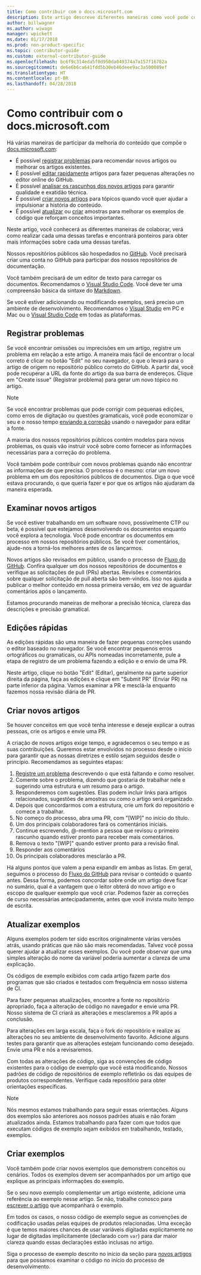 ```yaml
---
title: Como contribuir com o docs.microsoft.com
description: Este artigo descreve diferentes maneiras como você pode contribuir com conteúdo para o docs.microsoft.com.
author: billwagner
ms.author: wiwagn
manager: wpickett
ms.date: 01/17/2018
ms.prod: non-product-specific
ms.topic: contributor-guide
ms.custom: external-contributor-guide
ms.openlocfilehash: bc6f9c314eda5f0d950da049374a7a157f16782a
ms.sourcegitcommit: de6e6b6ca641fdd5b30eb46deee9ac3a500089ef
ms.translationtype: HT
ms.contentlocale: pt-BR
ms.lasthandoff: 04/28/2018
---
```

# <a name="how-to-contribute-to-docsmicrosoftcom"></a>Como contribuir com o docs.microsoft.com

Há várias maneiras de participar da melhoria do conteúdo que compõe o [docs.microsoft.com](https://docs.microsoft.com):

- É possível [registrar problemas](#create-issues) para recomendar novos artigos ou melhorar os artigos existentes.
- É possível [editar rapidamente](#quick-edits) artigos para fazer pequenas alterações no editor online do GitHub.
- É possível [analisar os rascunhos dos novos artigos](#review-new-articles) para garantir qualidade e exatidão técnica.
- É possível [criar novos artigos](#create-new-articles) para tópicos quando você quer ajudar a impulsionar a história do conteúdo.
- É possível [atualizar](#update-samples) ou [criar](#create-samples) amostras para melhorar os exemplos de código que reforçam conceitos importantes.

Neste artigo, você conhecerá as diferentes maneiras de colaborar, verá como realizar cada uma dessas tarefas e encontrará ponteiros para obter mais informações sobre cada uma dessas tarefas.

Nossos repositórios públicos são hospedados no [GitHub](https://wwww.GitHub.com).  Você precisará criar uma conta no GitHub para participar dos nossos repositórios de documentação.

Você também precisará de um editor de texto para carregar os documentos. Recomendamos o [Visual Studio Code](https://www.visualstudio.com/code). Você deve ter uma compreensão básica da sintaxe do [Markdown](https://daringfireball.net/projects/markdown/syntax).

Se você estiver adicionando ou modificando exemplos, será preciso um ambiente de desenvolvimento. Recomendamos o [Visual Studio](https://www.visualstudio.com) em PC e Mac ou o [Visual Studio Code](https://www.visualstudio.com/code) em todas as plataformas.

## <a name="create-issues"></a>Registrar problemas

Se você encontrar omissões ou imprecisões em um artigo, registre um problema em relação a este artigo. A maneira mais fácil de encontrar o local correto é clicar no botão "Edit" no seu navegador, o que o levará para o artigo de origem no repositório público correto do GitHub. A partir daí, você pode recuperar a URL da fonte do artigo da sua barra de endereços. Clique em "Create issue" (Registrar problema) para gerar um novo tópico no artigo.

> [!NOTE]
> Se você encontrar problemas que pode corrigir com pequenas edições, como erros de digitação ou questões gramaticais, você pode economizar o seu e o nosso tempo [enviando a correção](#quick-edits) usando o navegador para editar a fonte.

A maioria dos nossos repositórios públicos contém modelos para novos problemas, os quais vão instruir você sobre como fornecer as informações necessárias para a correção do problema.

Você também pode contribuir com novos problemas quando não encontrar as informações de que precisa. O processo é o mesmo: criar um novo problema em um dos repositórios públicos de documentos. Diga o que você estava procurando, o que queria fazer e por que os artigos não ajudaram da maneira esperada.

## <a name="review-new-articles"></a>Examinar novos artigos

Se você estiver trabalhando em um software novo, possivelmente CTP ou beta, é possível que estejamos desenvolvendo os documentos enquanto você explora a tecnologia. Você pode encontrar os documentos em processo em nossos repositórios públicos. Se você tiver comentários, ajude-nos a torná-los melhores antes de os lançarmos.

Novos artigos são revisados em público, usando o processo de [Fluxo do GitHub](https://guides.github.com/introduction/flow/). Confira qualquer um dos nossos repositórios de documentos e verifique as solicitações de pull (PRs) abertas. Revisões e comentários sobre qualquer solicitação de pull aberta são bem-vindos. Isso nos ajuda a publicar o melhor conteúdo em nossa primeira versão, em vez de aguardar comentários após o lançamento.

Estamos procurando maneiras de melhorar a precisão técnica, clareza das descrições e precisão gramatical.

## <a name="quick-edits"></a>Edições rápidas

As edições rápidas são uma maneira de fazer pequenas correções usando o editor baseado no navegador. Se você encontrar pequenos erros ortográficos ou gramaticais, ou APIs nomeadas incorretamente, pule a etapa de registro de um problema fazendo a edição e o envio de uma PR.

Neste artigo, clique no botão "Edit" (Editar), geralmente na parte superior direita da página, faça as edições e clique em "Submit PR" (Enviar PR) na parte inferior da página. Vamos examinar a PR e mesclá-la enquanto fazemos nossa revisão diária de PR.

## <a name="create-new-articles"></a>Criar novos artigos

Se houver conceitos em que você tenha interesse e deseje explicar a outras pessoas, crie os artigos e envie uma PR.

A criação de novos artigos exige tempo, e agradecemos o seu tempo e as suas contribuições. Queremos estar envolvidos no processo desde o início para garantir que as nossas diretrizes e estilo sejam seguidos desde o princípio. Recomendamos as seguintes etapas:

1. [Registre um problema](#create-issues) descrevendo o que está faltando e como resolver.
1. Comente sobre o problema, dizendo que gostaria de trabalhar nele e sugerindo uma estrutura e um resumo para o artigo.
1. Responderemos com sugestões. Elas podem incluir links para artigos relacionados, sugestões de amostras ou como o artigo será organizado.
1. Depois que concordarmos com a estrutura, crie um fork do repositório e comece a trabalhar.
1. No começo do processo, abra uma PR, com "[WIP]" no início do título.
1. Um dos principais colaboradores fará os comentários iniciais.
1. Continue escrevendo, @-mention a pessoa que revisou o primeiro rascunho quando estiver pronto para receber mais comentários.
1. Remova o texto "[WIP]" quando estiver pronto para a revisão final.
1. Responder aos comentários
1. Os principais colaboradores mesclarão a PR.

Há alguns pontos que valem a pena expandir em ambas as listas. Em geral, seguimos o processo do [Fluxo do GitHub](https://guides.github.com/introduction/flow/) para revisar o conteúdo o quanto antes. Dessa forma, podemos concordar sobre onde um artigo deve ficar no sumário, qual é a vantagem que o leitor obterá do novo artigo e o escopo de qualquer exemplo que você criar. Podemos fazer as correções de curso necessárias antecipadamente, antes que você invista muito tempo de escrita.

## <a name="update-samples"></a>Atualizar exemplos

Alguns exemplos podem ter sido escritos originalmente várias versões atrás, usando práticas que não são mais recomendadas. Talvez você possa querer ajudar a atualizar esses exemplos. Ou você pode observar que uma simples alteração do nome da variável poderia aumentar a clareza de uma explicação.

Os códigos de exemplo exibidos com cada artigo fazem parte dos programas que são criados e testados com frequência em nosso sistema de CI.

Para fazer pequenas atualizações, encontre a fonte no repositório apropriado, faça a alteração de código no navegador e envie uma PR. Nosso sistema de CI criará as alterações e mesclaremos a PR após a conclusão.

Para alterações em larga escala, faça o fork do repositório e realize as alterações no seu ambiente de desenvolvimento favorito. Adicione alguns testes para garantir que as alterações estejam funcionando como desejado. Envie uma PR e nós a revisaremos.

Com todas as alterações de código, siga as convenções de código existentes para o código de exemplo que você está modificando. Nossos padrões de código de repositórios de exemplo refletirão os das equipes de produtos correspondentes. Verifique cada repositório para obter orientações específicas.

> [!NOTE]
> Nós mesmos estamos trabalhando para seguir essas orientações. Alguns dos exemplos são anteriores aos nossos padrões atuais e não foram atualizados ainda. Estamos trabalhando para fazer com que todos que executam códigos de exemplo sejam exibidos em trabalhando, testado, exemplos.

## <a name="create-samples"></a>Criar exemplos

Você também pode criar novos exemplos que demonstrem conceitos ou cenários. Todos os exemplos devem ser acompanhados por um artigo que explique as principais informações do exemplo.

Se o seu novo exemplo complementar um artigo existente, adicione uma referência ao exemplo nesse artigo. Se não, trabalhe conosco para [escrever o artigo](#create-new-articles) que acompanhará o exemplo.

Em todos os casos, o nosso código de exemplo segue as convenções de codificação usadas pelas equipes de produtos relacionadas. Uma exceção é que temos maiores chances de usar variáveis digitadas explicitamente no lugar de digitadas implicitamente (declarado com `var`) para dar maior clareza quando essas declarações estão inclusas no artigo.

Siga o processo de exemplo descrito no início da seção para [novos artigos](#create-new-articles) para que possamos examinar o código no início do processo de desenvolvimento.
